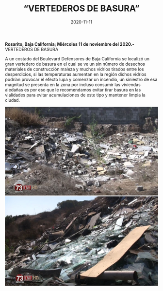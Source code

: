 ﻿---
layout: blog
title:  “VERTEDEROS DE BASURA”
date:   2020-11-11  
categories: rosarito
permalink: /:categories/:title:output_ext
image: /img/cnr/basura.jpg
autor: 
---


**Rosarito, Baja California;  Miércoles 11 de noviembre del 2020.-** VERTEDEROS DE BASURA


A un costado del Boulevard Defensores de Baja California se localizó un gran vertedero de basura en el cual se ve un sin número de desechos materiales de construcción maleza y muchos vidrios tirados entre los desperdicios, si las temperaturas aumentan en la región dichos vidrios podrían provocar el efecto lupa y comenzar un incendio, un siniestro de esa magnitud se presenta en la zona por incluso consumir las viviendas aledañas es por eso que le recomendamos evitar tirar basura en las vialidades para evitar acumulaciones de este tipo y mantener limpia la ciudad.

<div id="carouselExampleSlidesOnly" class="carousel slide" data-ride="carousel">
  <div class="carousel-inner">
    <div class="carousel-item active">
       <img class="d-block w-100" src="/img/cnr/basura.jpg" loading="lazy"  alt="Vertederos de Basura">
    </div>
        <div class="carousel-item active">
       <img class="d-block w-100" src="/img/cnr/basura-2.jpg" loading="lazy"  alt="Vertederos de Basura">
    </div>
  </div>
</div>